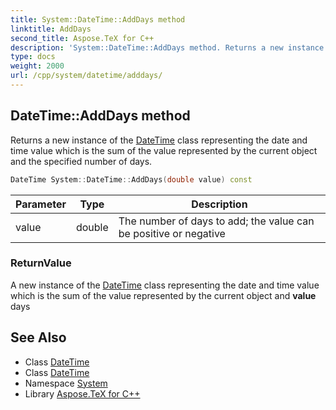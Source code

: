 ```yaml
---
title: System::DateTime::AddDays method
linktitle: AddDays
second_title: Aspose.TeX for C++
description: 'System::DateTime::AddDays method. Returns a new instance of the DateTime class representing the date and time value which is the sum of the value represented by the current object and the specified number of days in C++.'
type: docs
weight: 2000
url: /cpp/system/datetime/adddays/
---
```

## DateTime::AddDays method


Returns a new instance of the [DateTime](../) class representing the date and time value which is the sum of the value represented by the current object and the specified number of days.

```cpp
DateTime System::DateTime::AddDays(double value) const
```


| Parameter | Type | Description |
| --- | --- | --- |
| value | double | The number of days to add; the value can be positive or negative |

### ReturnValue

A new instance of the [DateTime](../) class representing the date and time value which is the sum of the value represented by the current object and **value** days

## See Also

* Class [DateTime](../)
* Class [DateTime](../)
* Namespace [System](../../)
* Library [Aspose.TeX for C++](../../../)
